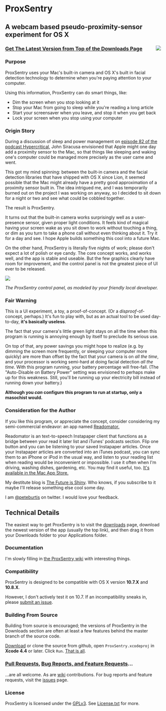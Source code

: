 # ProxSentry
## A webcam based pseudo-proximity-sensor experiment for OS X

### [<img src="https://raw.github.com/wiki/peteburtis/ProxSentry/images/LargeIcon.png" align="right" /> Get The Latest Version from Top of the Downloads Page](https://github.com/peteburtis/ProxSentry/downloads)

### Purpose

ProxSentry uses your Mac's built-in camera and OS X's built in facial detection technology to determine when you're paying attention to your computer.

Using this information, ProxSentry can do smart things, like:

* Dim the screen when you stop looking at it
* Stop your Mac from going to sleep while you're reading a long article
* Start your screensaver when you leave, and stop it when you get back
* Lock your screen when you stop using your computer

### Origin Story

During a discussion of sleep and power management on [episode 82 of the podcast Hypercritical](http://http://5by5.tv/hypercritical/82), John Siracusa envisioned that Apple might one day add a proximity sensor to the Mac, so that things like sleeping and waking one's computer could be managed more precisely as the user came and went.

This got my mind spinning: between the built-in camera and the facial detection libraries that have shipped with OS X since Lion, it seemed possible that the Mac might already have a pretty good approximation of a proximity sensor built in. The idea intrigued me, and I was temporarily burned out on the project I was working on anyway, so I decided to sit down for a night or two and see what could be cobbled together.

The result is ProxSentry.

It turns out that the built-in camera works surprisingly well as a user-presence sensor, given proper light conditions.  It feels kind of magical having your screen wake as you sit down to work without touching a thing, or dim as you turn to take a phone call without even thinking about it. Try it for a day and see. I hope Apple builds something this cool into a future Mac.

On the other hand, ProxSentry is literally five nights of work; please don't expect a lot of polish or eye candy. The core concept works, and works well, and the app is stable and useable. But the few graphics clearly have room for improvement, and the control panel is not the greatest piece of UI ever to be released.

<img src="https://raw.github.com/wiki/peteburtis/ProxSentry/images/ControlPanelScreenShot.png" />

_The ProxSentry control panel, as modeled by your friendly local developer._

### Fair Warning

This is a UI experiment, a toy, a proof-of-concept.  (Or a _disproof_-of-concept, perhaps.)  It's fun to play with, but as an actual tool to be used day-to-day, **it's basically useless**.

The fact that your camera's little green light stays on all the time when this program is running is annoying enough by itself to preclude its serious use.

On top of that, any power savings you might hope to realize (e.g. by dimming the screen more frequently, or sleeping your computer more quickly) are more than offset by the fact that your camera is on _all the time_, and your processor is working semi-hard at doing facial detection _all the time_.  With this program running, your battery percentage will free-fall. (The "Auto-Disable on Battery Power" setting was envisioned to perhaps make up for this weakness.  Still, you'll be running up your electricity bill instead of running down your battery.)

**Although you _can_ configure this program to run at startup, only a masochist would.**

### Consideration for the Author

If you like this program, or appreciate the concept, consider considering my semi-commercial endeavor: an app named [Readomator.](http://graygoolabs.com/mas/readomator)

Readomator is an text-to-speech Instapaper client that functions as a bridge between your read it later list and iTunes' podcasts section.  Flip one button and you can be listening to your saved Instapaper articles.  Once your Instapaper articles are converted into an iTunes podcast, you can sync them to an iPhone or iPod in the usual way, and listen to your reading list when reading would be inconvenient or impossible.  I use it often when I'm driving, washing dishes, gardening, etc. You may find it useful, too.  [It's available in the Mac App Store.](http://graygoolabs.com/mas/readomator)

My destitute blog is [The Future is Shiny](http://thefutureisshiny.com/). Who knows, if you subscribe to it maybe I'll release something else cool some day.

I am [@peteburtis](http://twitter.com/peteburtis) on twitter.  I would love your feedback.

## Technical Details

The easiest way to get ProxSentry is to visit the [downloads](https://github.com/peteburtis/ProxSentry/downloads) page, download the newest version of the app (usually the top link), and then drag it from your Downloads folder to your Applications folder.

### Documentation

I'm slowly filling in [the ProxSentry wiki](https://github.com/peteburtis/ProxSentry/wiki) with interesting things.

### Compatibility

ProxSentry is designed to be compatible with OS X version **10.7.X** and **10.8.X**.

However, I don't actively test it on 10.7.  If an incompatibility sneaks in, please [submit an issue](https://github.com/peteburtis/ProxSentry/issues).

### Building From Source

Building from source is encouraged; the versions of ProxSentry in the Downloads section are often at least a few features behind the master branch of the source code.

[Download](https://github.com/peteburtis/ProxSentry/zipball/master) or clone the source from github, open `ProxSentry.xcodeproj` in **Xcode 4.4** or later.  Click `Run`.  [That is all](http://twitter.com/hodgman).

### [Pull Requests](https://github.com/peteburtis/ProxSentry/pulls), [Bug Reports, and Feature Requests](https://github.com/peteburtis/ProxSentry/issues)...

...are all welcome. As are [wiki](https://github.com/peteburtis/ProxSentry/wiki) contributions. For bug reports and feature requests, visit the [issues](https://github.com/peteburtis/ProxSentry/issues) page.

### License

ProxSentry is licensed under the [GPLv3](http://www.gnu.org/licenses/quick-guide-gplv3.html).  See [License.txt](https://raw.github.com/peteburtis/ProxSentry/master/License.txt) for more.

